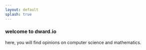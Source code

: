 ```yaml
---
layout: default
splash: true
---
```


### welcome to dward.io

here, you will find opinions on computer science and mathematics.